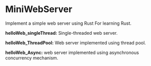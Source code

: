 # MiniWebServer

Implement a simple web server using Rust For learning Rust.

**helloWeb_singleThread:** Single-threaded web server.

**helloWeb_ThreadPool:** Web server implemented using thread pool.

**helloWeb_Async:** web server implemented using asynchronous concurrency mechanism.
